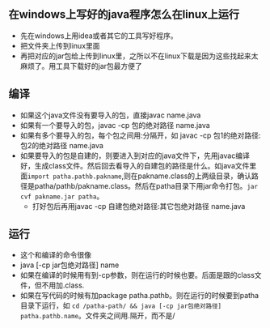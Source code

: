 ## 在windows上写好的java程序怎么在linux上运行

* 先在windows上用idea或者其它的工具写好程序。
* 把文件夹上传到linux里面
* 再把对应的jar包给上传到linux里，之所以不在linux下载是因为这些找起来太麻烦了。用工具下载好的jar包最方便了
## 编译
* 如果这个java文件没有要导入的包，直接javac name.java
* 如果有一个要导入的包，javac -cp 包的绝对路径 name.java
* 如果有多个要导入的包，每个包之间用:分隔开，如 javac -cp 包1的绝对路径:包2的绝对路径 name.java
* 如果要导入的包是自建的，则要进入到对应的java文件下，先用javac编译好，生成class文件。然后回去看导入的自建包的路径是什么。如java文件里面`import patha.pathb.pakname`,则在pakname.class的上两级目录，确认路径是patha/pathb/pakname.class。然后在patha目录下用jar命令打包。`jar cvf pakname.jar patha`。
  * 打好包后再用javac -cp 自建包绝对路径:其它包绝对路径 name.java
## 运行
* 这个和编译的命令很像
* java [-cp jar包绝对路径] name
* 如果在编译的时候用有到-cp参数，则在运行的时候也要。后面是跟的class文件，但不用加.class.
* 如果在写代码的时候有加package patha.pathb。则在运行的时候要到patha目录下运行，如 `cd /patha-path/ && java [-cp jar包绝对路径] patha.pathb.name`。文件夹之间用.隔开，而不是/
